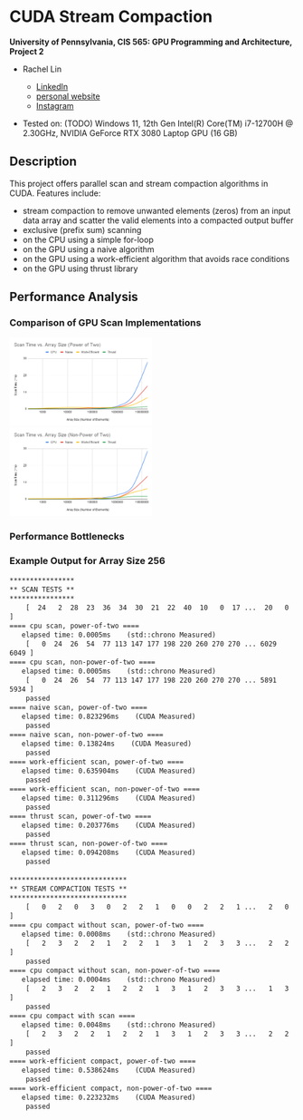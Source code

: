 CUDA Stream Compaction
======================

**University of Pennsylvania, CIS 565: GPU Programming and Architecture, Project 2**

* Rachel Lin

  * [LinkedIn](https://www.linkedin.com/in/rachel-lin-452834213/)
  * [personal website](https://www.artstation.com/rachellin4)
  * [Instagram](https://www.instagram.com/lotus_crescent/)

* Tested on: (TODO) Windows 11, 12th Gen Intel(R) Core(TM) i7-12700H @ 2.30GHz, NVIDIA GeForce RTX 3080 Laptop GPU (16 GB)


## Description

This project offers parallel scan and stream compaction algorithms in CUDA. Features include:
  * stream compaction to remove unwanted elements (zeros) from an input data array and scatter the valid elements into a compacted output buffer
  * exclusive (prefix sum) scanning
   * on the CPU using a simple for-loop
   * on the GPU using a naive algorithm
   * on the GPU using a work-efficient algorithm that avoids race conditions
   * on the GPU using thrust library

## Performance Analysis

### Comparison of GPU Scan Implementations

<img src="img/Scan Time vs. Array Size (Power of Two).png" width="50%">
<img src="img/Scan Time vs. Array Size (Non-Power of Two).png" width="50%">


### Performance Bottlenecks



### Example Output for Array Size 256
```
****************
** SCAN TESTS **
****************
    [  24   2  28  23  36  34  30  21  22  40  10   0  17 ...  20   0 ]
==== cpu scan, power-of-two ====
   elapsed time: 0.0005ms    (std::chrono Measured)
    [   0  24  26  54  77 113 147 177 198 220 260 270 270 ... 6029 6049 ]
==== cpu scan, non-power-of-two ====
   elapsed time: 0.0005ms    (std::chrono Measured)
    [   0  24  26  54  77 113 147 177 198 220 260 270 270 ... 5891 5934 ]
    passed
==== naive scan, power-of-two ====
   elapsed time: 0.823296ms    (CUDA Measured)
    passed
==== naive scan, non-power-of-two ====
   elapsed time: 0.13824ms    (CUDA Measured)
    passed
==== work-efficient scan, power-of-two ====
   elapsed time: 0.635904ms    (CUDA Measured)
    passed
==== work-efficient scan, non-power-of-two ====
   elapsed time: 0.311296ms    (CUDA Measured)
    passed
==== thrust scan, power-of-two ====
   elapsed time: 0.203776ms    (CUDA Measured)
    passed
==== thrust scan, non-power-of-two ====
   elapsed time: 0.094208ms    (CUDA Measured)
    passed

*****************************
** STREAM COMPACTION TESTS **
*****************************
    [   0   2   0   3   0   2   2   1   0   0   2   2   1 ...   2   0 ]
==== cpu compact without scan, power-of-two ====
   elapsed time: 0.0008ms    (std::chrono Measured)
    [   2   3   2   2   1   2   2   1   3   1   2   3   3 ...   2   2 ]
    passed
==== cpu compact without scan, non-power-of-two ====
   elapsed time: 0.0004ms    (std::chrono Measured)
    [   2   3   2   2   1   2   2   1   3   1   2   3   3 ...   1   3 ]
    passed
==== cpu compact with scan ====
   elapsed time: 0.0048ms    (std::chrono Measured)
    [   2   3   2   2   1   2   2   1   3   1   2   3   3 ...   2   2 ]
    passed
==== work-efficient compact, power-of-two ====
   elapsed time: 0.538624ms    (CUDA Measured)
    passed
==== work-efficient compact, non-power-of-two ====
   elapsed time: 0.223232ms    (CUDA Measured)
    passed
```
